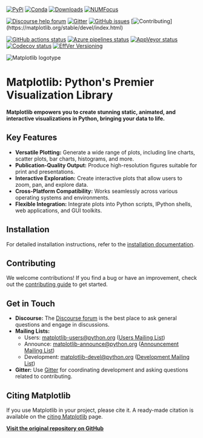 [![PyPi](https://img.shields.io/pypi/v/matplotlib)](https://pypi.org/project/matplotlib/)
[![Conda](https://img.shields.io/conda/vn/conda-forge/matplotlib)](https://anaconda.org/conda-forge/matplotlib)
[![Downloads](https://img.shields.io/pypi/dm/matplotlib)](https://pypi.org/project/matplotlib)
[![NUMFocus](https://img.shields.io/badge/powered%20by-NumFOCUS-orange.svg?style=flat&colorA=E1523D&colorB=007D8A)](https://numfocus.org)

[![Discourse help forum](https://img.shields.io/badge/help_forum-discourse-blue.svg)](https://discourse.matplotlib.org)
[![Gitter](https://badges.gitter.im/matplotlib/matplotlib.svg)](https://gitter.im/matplotlib/matplotlib)
[![GitHub issues](https://img.shields.io/badge/issue_tracking-github-blue.svg)](https://github.com/matplotlib/matplotlib/issues)
[![Contributing](https://img.shields.io/badge/PR-Welcome-%23FF8300.svg?)](https://matplotlib.org/stable/devel/index.html)

[![GitHub actions status](https://github.com/matplotlib/matplotlib/workflows/Tests/badge.svg)](https://github.com/matplotlib/matplotlib/actions?query=workflow%3ATests)
[![Azure pipelines status](https://dev.azure.com/matplotlib/matplotlib/_apis/build/status/matplotlib.matplotlib?branchName=main)](https://dev.azure.com/matplotlib/matplotlib/_build/latest?definitionId=1&branchName=main)
[![AppVeyor status](https://ci.appveyor.com/api/projects/status/github/matplotlib/matplotlib?branch=main&svg=true)](https://ci.appveyor.com/project/matplotlib/matplotlib)
[![Codecov status](https://codecov.io/github/matplotlib/matplotlib/badge.svg?branch=main&service=github)](https://app.codecov.io/gh/matplotlib/matplotlib)
[![EffVer Versioning](https://img.shields.io/badge/version_scheme-EffVer-0097a7)](https://jacobtomlinson.dev/effver)

![Matplotlib logotype](https://matplotlib.org/_static/logo2.svg)

# Matplotlib: Python's Premier Visualization Library

**Matplotlib empowers you to create stunning static, animated, and interactive visualizations in Python, bringing your data to life.**

## Key Features

*   **Versatile Plotting:** Generate a wide range of plots, including line charts, scatter plots, bar charts, histograms, and more.
*   **Publication-Quality Output:** Produce high-resolution figures suitable for print and presentations.
*   **Interactive Exploration:** Create interactive plots that allow users to zoom, pan, and explore data.
*   **Cross-Platform Compatibility:** Works seamlessly across various operating systems and environments.
*   **Flexible Integration:** Integrate plots into Python scripts, IPython shells, web applications, and GUI toolkits.

## Installation

For detailed installation instructions, refer to the [installation documentation](https://matplotlib.org/stable/users/installing/index.html).

## Contributing

We welcome contributions!  If you find a bug or have an improvement, check out the [contributing guide](https://matplotlib.org/devdocs/devel/contribute.html) to get started.

## Get in Touch

*   **Discourse:**  The [Discourse forum](https://discourse.matplotlib.org/) is the best place to ask general questions and engage in discussions.
*   **Mailing Lists:**
    *   Users: <matplotlib-users@python.org> ([Users Mailing List](https://mail.python.org/mailman/listinfo/matplotlib-users))
    *   Announce: <matplotlib-announce@python.org> ([Announcement Mailing List](https://mail.python.org/mailman/listinfo/matplotlib-announce))
    *   Development: <matplotlib-devel@python.org> ([Development Mailing List](https://mail.python.org/mailman/listinfo/matplotlib-devel))
*   **Gitter:** Use [Gitter](https://gitter.im/matplotlib/matplotlib) for coordinating development and asking questions related to contributing.

## Citing Matplotlib

If you use Matplotlib in your project, please cite it. A ready-made citation is available on the [citing Matplotlib](https://matplotlib.org/stable/users/project/citing.html) page.

[**Visit the original repository on GitHub**](https://github.com/matplotlib/matplotlib)